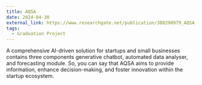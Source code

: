 ```yaml
---
title: AQSA
date: 2024-04-30
external_link: https://www.researchgate.net/publication/380290979_AQSA_AI_for_Startups
tags:
  - Graduation Project
---
```

  
A comprehensive AI-driven solution for startups and small businesses contains three components generative chatbot, automated data analyser, and forecasting module. So, you can say that AQSA aims to provide information, enhance decision-making, and foster innovation within the startup ecosystem.
